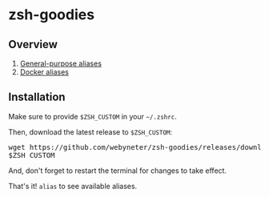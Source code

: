 # zsh-goodies

## Overview

1. [General-purpose aliases](general-purpose-aliases.zsh)
2. [Docker aliases](docker-aliases.zsh)


## Installation

Make sure to provide `$ZSH_CUSTOM` in your `~/.zshrc`.

Then, download the latest release to `$ZSH_CUSTOM`:

<pre>
wget https://github.com/webyneter/zsh-goodies/releases/download/<strong>0.0.1</strong>/webyneter-zsh-goodies.zsh \
$ZSH_CUSTOM
</pre>

And, don't forget to restart the terminal for changes to take effect.

That's it! `alias` to see available aliases.
